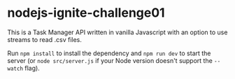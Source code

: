 # nodejs-ignite-challenge01

This is a Task Manager API written in vanilla Javascript with an option to use streams to read .csv files.

Run `npm install` to install the dependency and `npm run dev` to start the server (or `node src/server.js` if your Node version doesn't support the `--watch` flag).
